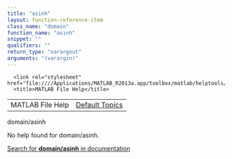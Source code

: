```yaml
---
title: "asinh"
layout: function-reference-item
class_name: "domain"
function_name: "asinh"
snippet: ""
qualifiers: ""
return_type: "varargout"
arguments: "(varargin)"
---
```


<html>
   <head>
      <meta http-equiv="Content-Type" content="text/html; charset=utf-8">
   
      <link rel="stylesheet" href="file:////Applications/MATLAB_R2013a.app/toolbox/matlab/helptools/private/helpwin.css">
      <title>MATLAB File Help</title>
   </head>
   <body>
      <!--Single-page help-->
      <table border="0" cellspacing="0" width="100%">
         <tr class="subheader">
            <td class="headertitle">MATLAB File Help</td>
            <td class="subheader-right"><a href="matlab:helpwin">Default Topics</a></td>
         </tr>
      </table>
      <div class="title">domain/asinh</div>
      <!--No help found-->
      <p>No help found for <span class="helptopic">domain/asinh</span>.
      </p>
      <p><a href="matlab:docsearch('domain/asinh')">
            Search for <b>domain/asinh</b> in documentation
            </a></p>
   </body>
</html>
